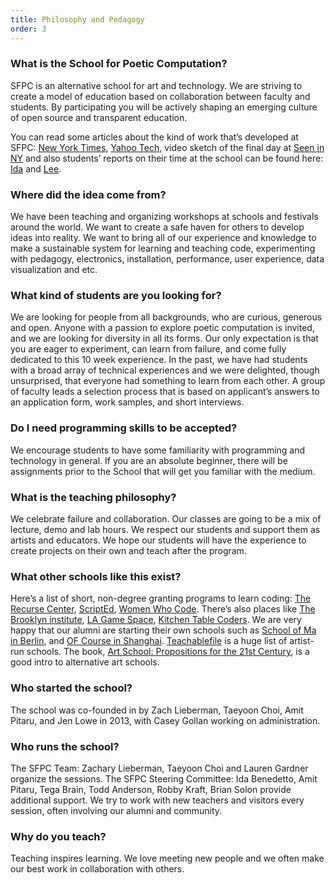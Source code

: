 ```yaml
---
title: Philosophy and Pedagogy
order: 3
---
```


### What is the School for Poetic Computation?

SFPC is an alternative school for art and technology. We are striving to create a model of education based on collaboration between faculty and students. By participating you will be actively shaping an emerging culture of open source and transparent education. 
 
You can read some articles about the kind of work that’s developed at SFPC: [New York Times](http://bits.blogs.nytimes.com/2013/08/12/code-to-joy-the-school-for-poetic-computation-opens/?_r=0), [Yahoo Tech](https://www.yahoo.com/tech/what-does-poetic-computation-look-like-here-are-six-88665797019.html), video sketch of the final day at [Seen in NY](https://vialogues.com/vialogues/play/14021) and also students’ reports on their time at the school can be found here: [Ida](http://uncommonplaces.com/2014/06/school-poetic-computation/) and [Lee](http://www.thehacktory.org/the-school-for-poetic-computation/).

### Where did the idea come from?

We have been teaching and organizing workshops at schools and festivals around the world. We want to create a safe haven for others to develop ideas into reality. We want to bring all of our experience and knowledge to make a sustainable system for learning and teaching code, experimenting with pedagogy, electronics, installation, performance, user experience, data visualization and etc.

### What kind of students are you looking for?

We are looking for people from all backgrounds, who are curious, generous and open. Anyone with a passion to explore poetic computation is invited, and we are looking for diversity in all its forms. Our only expectation is that you are eager to experiment, can learn from failure, and come fully dedicated to this 10 week experience. In the past, we have had students with a broad array of technical experiences and we were delighted, though unsurprised, that everyone had something to learn from each other. A group of faculty leads a selection process that is based on applicant’s answers to an application form, work samples, and short interviews. 

### Do I need programming skills to be accepted?

We encourage students to have some familiarity with programming and technology in general. If you are an absolute beginner, there will be assignments prior to the School that will get you familiar with the medium.

### What is the teaching philosophy?

We celebrate failure and collaboration. Our classes are going to be a mix of lecture, demo and lab hours. We respect our students and support them as artists and educators. We hope our students will have the experience to create projects on their own and teach after the program.

### What other schools like this exist?

Here’s a list of short, non-degree granting programs to learn coding: [The Recurse Center](https://www.recurse.com/), [ScriptEd](https://www.scripted.org/), [Women Who Code](https://www.womenwhocode.com). There’s also places like [The Brooklyn institute](http://thebrooklyninstitute.com/), [LA Game Space](http://lagamespace.org/), [Kitchen Table Coders](http://kitchentablecoders.com/). We are very happy that our alumni are starting their own schools such as [School of Ma in Berlin](http://schoolofma.org/), and [OF Course in Shanghai](http://www.ofcourse.io/). [Teachablefile](http://www.teachablefile.org/) is a huge list of artist-run schools. The book, [Art School: Propositions for the 21st Century](http://www.amazon.com/Art-School-Propositions-21st-Century/dp/0262134934), is a good intro to alternative art schools.

### Who started the school?

The school was co-founded in by Zach Lieberman, Taeyoon Choi, Amit Pitaru, and Jen Lowe in 2013, with Casey Gollan working on administration.

### Who runs the school?

The SFPC Team: Zachary Lieberman, Taeyoon Choi and Lauren Gardner organize the sessions. The SFPC Steering Committee: Ida Benedetto, Amit Pitaru, Tega Brain, Todd Anderson, Robby Kraft, Brian Solon provide additional support. We try to work with new teachers and visitors every session, often involving our alumni and community. 

### Why do you teach?

Teaching inspires learning. We love meeting new people and we often make our best work in collaboration with others.
